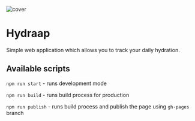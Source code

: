 ![cover](https://piotr-gorka.github.io/hydrapp/hydrapp__logo.png)

# Hydraap

Simple web application which allows you to track your daily hydration.


## Available scripts

`npm run start` - runs development mode

`npm run build` - runs build process for production

`npm run publish` - runs build process and publish the page using `gh-pages` branch

